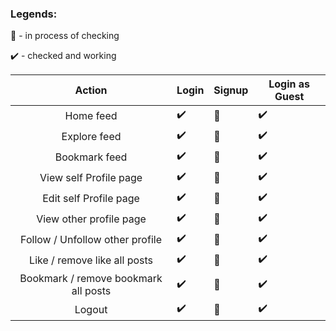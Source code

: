 ### Legends: 
:construction: - in process of checking 


:heavy_check_mark: - checked and working 

| Action | Login | Signup | Login as Guest | 
| :---: | --- |  --- |  --- |
| Home feed | :heavy_check_mark:   |  :construction:  | :heavy_check_mark: |
| Explore feed | :heavy_check_mark:   |  :construction:  | :heavy_check_mark: |
| Bookmark feed | :heavy_check_mark:   |  :construction:  | :heavy_check_mark: |
| View self Profile page | :heavy_check_mark:   |  :construction:  | :heavy_check_mark: |
| Edit self Profile page | :heavy_check_mark:   |  :construction:  | :heavy_check_mark: |
| View other profile page | :heavy_check_mark:   |  :construction:  | :heavy_check_mark: |
| Follow / Unfollow other profile | :heavy_check_mark:   |  :construction:  | :heavy_check_mark: |
| Like / remove like all posts | :heavy_check_mark:   |  :construction:  | :heavy_check_mark: |
| Bookmark / remove bookmark all posts | :heavy_check_mark:   |  :construction:  | :heavy_check_mark: |
| Logout | :heavy_check_mark:   |  :construction:  | :heavy_check_mark: |

